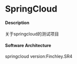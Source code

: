 # SpringCloud

#### Description
关于springcloud的测试项目
#### Software Architecture
springcloud
version:Finchley.SR4






